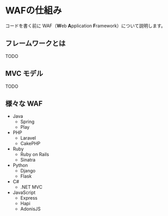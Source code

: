 # WAFの仕組み

コードを書く前に WAF（**W**eb **A**pplication **F**ramework）について説明します。

## フレームワークとは

TODO

## MVC モデル

TODO

## 様々な WAF

* Java
    * Spring
    * Play
* PHP
    * Laravel
    * CakePHP
* Ruby
    * Ruby on Rails
    * Sinatra
* Python
    * Django
    * Flask
* C#
    * .NET MVC
* JavaScript
    * Express
    * Hapi
    * AdonisJS




